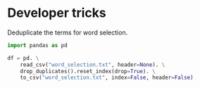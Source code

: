 # Developer tricks

Deduplicate the terms for word selection. 

``` python
import pandas as pd

df = pd. \
    read_csv("word_selection.txt", header=None). \
    drop_duplicates().reset_index(drop=True). \
    to_csv("word_selection.txt", index=False, header=False)
```